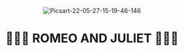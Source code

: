 <div align="center">
  <img src="https://i.ibb.co/TcDXQGv/Picsart-22-05-27-15-19-46-146.jpg" alt="Picsart-22-05-27-15-19-46-146" border="0"></a>
  <h1>🧚‍♂️💖 ROMEO AND JULIET 💖🧚‍♂️</h1>
</div>
